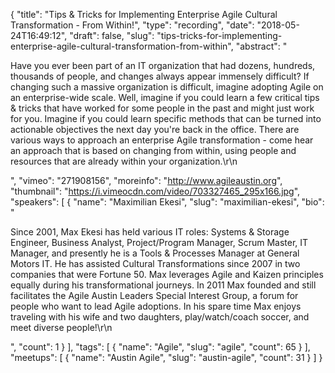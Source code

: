 {
  "title": "Tips & Tricks for Implementing Enterprise Agile Cultural Transformation - From Within!",
  "type": "recording",
  "date": "2018-05-24T16:49:12",
  "draft": false,
  "slug": "tips-tricks-for-implementing-enterprise-agile-cultural-transformation-from-within",
  "abstract": "<p>Have you ever been part of an IT organization that had dozens, hundreds, thousands of people, and changes always appear immensely difficult? If changing such a massive organization is difficult, imagine adopting Agile on an enterprise-wide scale. Well, imagine if you could learn a few critical tips & tricks that have worked for some people in the past and might just work for you. Imagine if you could learn specific methods that can be turned into actionable objectives the next day you're back in the office. There are various ways to approach an enterprise Agile transformation - come hear an approach that is based on changing from within, using people and resources that are already within your organization.\r\n</p>",
  "vimeo": "271908156",
  "moreinfo": "http://www.agileaustin.org",
  "thumbnail": "https://i.vimeocdn.com/video/703327465_295x166.jpg",
  "speakers": [
    {
      "name": "Maximilian Ekesi",
      "slug": "maximilian-ekesi",
      "bio": "<p>Since 2001, Max Ekesi has held various IT roles: Systems & Storage Engineer, Business Analyst, Project/Program Manager, Scrum Master, IT Manager, and presently he is a Tools & Processes Manager at General Motors IT. He has assisted Cultural Transformations since 2007 in two companies that were Fortune 50. Max leverages Agile and Kaizen principles equally during his transformational journeys. In 2011 Max founded and still facilitates the Agile Austin Leaders Special Interest Group, a forum for people who want to lead Agile adoptions. In his spare time Max enjoys traveling with his wife and two daughters, play/watch/coach soccer, and meet diverse people!\r\n</p>",
      "count": 1
    }
  ],
  "tags": [
    {
      "name": "Agile",
      "slug": "agile",
      "count": 65
    }
  ],
  "meetups": [
    {
      "name": "Austin Agile",
      "slug": "austin-agile",
      "count": 31
    }
  ]
}